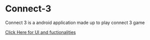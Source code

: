 # Connect-3

Connect 3 is a android application made up to play connect 3 game

<a href="https://youtube.com/shorts/iY9yLd0JaYI?feature=share" > Click Here for UI and fuctionalities </a>
